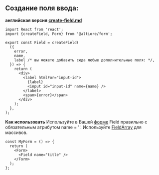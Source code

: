 ## Создание поля ввода:

**английская версия** [**create-field.md**](create-field.md)

```tsx
import React from 'react';
import {createField, Form} from '@altiore/form';

export const Field = createField(
  ({
    error,
    name,
    label /* вы можете добавить сюда любые дополнительные поля: */,
  }) => {
    return (
      <div>
        <label htmlFor="input-id">
          {label}
          <input id="input-id" name={name} />
        </label>
        <span>{error}</span>
      </div>
    );
  },
);
```

**Как использовать**
Используйте в Вашей [форме](README.RU.md) Field правильно с обязательным атрибутом name = ''. Используйте [FieldArray](create-field-array.ru.md) для массивов.

```tsx
const MyForm = () => {
  return (
    <Form>
      <Field name="title" />
    </Form>
  );
};
```

